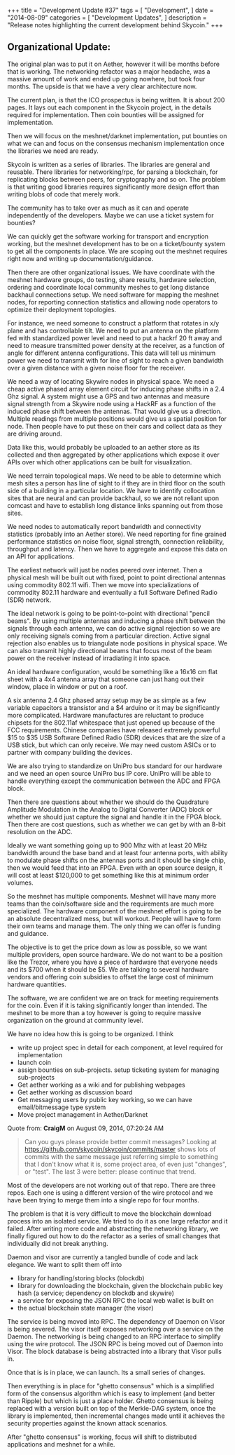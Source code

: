 +++
title = "Development Update #37"
tags = [
    "Development",
]
date = "2014-08-09"
categories = [
    "Development Updates",
]
description = "Release notes highlighting the current development behind Skycoin."
+++

## Organizational Update:

The original plan was to put it on Aether, however it will be months before that is working. The networking refactor was a major headache, was a massive amount of work and ended up going nowhere, but took four months. The upside is that we have a very clear architecture now.

The current plan, is that the ICO prospectus is being written. It is about 200 pages. It lays out each component in the Skycoin project, in the details required for implementation. Then coin bounties will be assigned for implementation.

Then we will focus on the meshnet/darknet implementation, put bounties on what we can and focus on the consensus mechanism implementation once the libraries we need are ready.

Skycoin is written as a series of libraries. The libraries are general and reusable. There libraries for networking/rpc, for parsing a blockchain, for replicating blocks between peers, for cryptography and so on. The problem is that writing good libraries requires significantly more design effort than writing blobs of code that merely work.

The community has to take over as much as it can and operate independently of the developers. Maybe we can use a ticket system for bounties?

We can quickly get the software working for transport and encryption working, but the meshnet development has to be on a ticket/bounty system to get all the components in place. We are scoping out the meshnet requires right now and writing up documentation/guidance.

Then there are other organizational issues. We have coordinate with the meshnet hardware groups, do testing, share results, hardware selection, ordering and coordinate local community meshes to get long distance backhaul connections setup. We need software for mapping the meshnet nodes, for reporting connection statistics and allowing node operators to optimize their deployment topologies.

For instance, we need someone to construct a platform that rotates in x/y plane and has controllable tilt. We need to put an antenna on the platform fed with standardized power level and need to put a hackrf 20 ft away and need to measure transmitted power density at the receiver, as a function of angle for different antenna configurations. This data will tell us minimum power we need to transmit with for line of sight to reach a given bandwidth over a given distance with a given noise floor for the receiver.

We need a way of locating Skywire nodes in physical space. We need a cheap active phased array element circuit for inducing phase shifts in a 2.4 Ghz signal. A system might use a GPS and two antennas and measure signal strength from a Skywire node using a HackRF as a function of the induced phase shift between the antennas. That would give us a direction. Multiple readings from multiple positions would give us a spatial position for node. Then people have to put these on their cars and collect data as they are driving around.

Data like this, would probably be uploaded to an aether store as its collected and then aggregated by other applications which expose it over APIs over which other applications can be built for visualization.

We need terrain topological maps. We need to be able to determine which mesh sites a person has line of sight to if they are in third floor on the south side of a building in a particular location. We have to identify collocation sites that are neural and can provide backhaul, so we are not reliant upon comcast and have to establish long distance links spanning out from those sites.

We need nodes to automatically report bandwidth and connectivity statistics (probably into an Aether store). We need reporting for fine grained performance statistics on noise floor, signal strength, connection reliability, throughput and latency. Then we have to aggregate and expose this data on an API for applications.

The earliest network will just be nodes peered over internet. Then a physical mesh will be built out with fixed, point to point directional antennas using commodity 802.11 wifi. Then we move into specializations of commodity 802.11 hardware and eventually a full Software Defined Radio (SDR) network.

The ideal network is going to be point-to-point with directional "pencil beams". By using multiple antennas and inducing a phase shift between the signals through each antenna, we can do active signal rejection so we are only receiving signals coming from a particular direction. Active signal rejection also enables us to triangulate node positions in physical space. We can also transmit highly directional beams that focus most of the beam power on the receiver instead of irradiating it into space.

An ideal hardware configuration, would be something like a 16x16 cm flat sheet with a 4x4 antenna array that someone can just hang out their window, place in window or put on a roof.

A six antenna 2.4 Ghz phased array setup may be as simple as a few variable capacitors a transistor and a $4 arduino or it may be significantly more complicated. Hardware manufactures are reluctant to produce chipsets for the 802.11af whitespace that just opened up because of the FCC requirements. Chinese companies have released extremely powerful $15 to $35 USB Software Defined Radio (SDR) devices that are the size of a USB stick, but which can only receive. We may need custom ASICs or to partner with company building the devices.

We are also trying to standardize on UniPro bus standard for our hardware and we need an open source UniPro bus IP core. UniPro will be able to handle everything except the communication between the ADC and FPGA block.

Then there are questions about whether we should do the Quadrature Amplitude Modulation in the Analog to Digital Converter (ADC) block or whether we should just capture the signal and handle it in the FPGA block. Then there are cost questions, such as whether we can get by with an 8-bit resolution on the ADC.

Ideally we want something going up to 900 Mhz with at least 20 MHz bandwidth around the base band and at least four antenna ports, with ability to modulate phase shifts on the antennas ports and it should be single chip, then we would feed that into an FPGA. Even with an open source design, it will cost at least $120,000 to get something like this at minimum order volumes.

So the meshnet has multiple components. Meshnet will have many more teams than the coin/software side and the requirements are much more specialized. The hardware component of the meshnet effort is going to be an absolute decentralized mess, but will workout. People will have to form their own teams and manage them. The only thing we can offer is funding and guidance.

The objective is to get the price down as low as possible, so we want multiple providers, open source hardware. We do not want to be a position like the Trezor, where you have a piece of hardware that everyone needs and its $700 when it should be $5. We are talking to several hardware vendors and offering coin subsidies to offset the large cost of minimum hardware quantities.

The software, we are confident we are on track for meeting requirements for the coin. Even if it is taking significantly longer than intended. The meshnet to be more than a toy however is going to require massive organization on the ground at community level.

We have no idea how this is going to be organized. I think
- write up project spec in detail for each component, at level required for implementation
- launch coin
- assign bounties on sub-projects. setup ticketing system for managing sub-projects
- Get aether working as a wiki and for publishing webpages
- Get aether working as discussion board
- Get messaging users by public key working, so we can have email/bitmessage type system
- Move project management in Aether/Darknet

Quote from: **CraigM** on August 09, 2014, 07:20:24 AM

>Can you guys please provide better commit messages? Looking at https://github.com/skycoin/skycoin/commits/master shows lots of commits with the same message just referring simple to something that I don't know what it is, some project area, of even just "changes", or "test". The last 3 were better: please continue that trend.

Most of the developers are not working out of that repo. There are three repos. Each one is using a different version of the wire protocol and we have been trying to merge them into a single repo for four months.

The problem is that it is very difficult to move the blockchain download process into an isolated service. We tried to do it as one large refactor and it failed. After writing more code and abstracting the networking library, we finally figured out how to do the refactor as a series of small changes that individually did not break anything.

Daemon and visor are currently a tangled bundle of code and lack elegance. We want to split them off into
- library for handling/storing blocks (blockdb)
- library for downloading the blockchain, given the blockchain public key hash (a service; dependency on blockdb and skywire)
- a service for exposing the JSON RPC the local web wallet is built on
- the actual blockchain state manager (the visor)

The service is being moved into RPC. The dependency of Daemon on Visor is being severed. The visor itself exposes networking over a service on the Daemon. The networking is being changed to an RPC interface to simplify using the wire protocol. The JSON RPC is being moved out of Daemon into Visor. The block database is being abstracted into a library that  Visor pulls in.

Once that is is in place, we can launch. Its a small series of changes.

Then everything is in place for "ghetto consensus" which is a simplified form of the consensus algorithm which is easy to implement (and better than Ripple) but which is just a place holder. Ghetto consensus is being replaced with a version built on top of the Merkle-DAG system, once the library is implemented, then incremental changes made until it achieves the security properties against the known attack scenarios.

After "ghetto consensus" is working, focus will shift to distributed applications and meshnet for a while.

